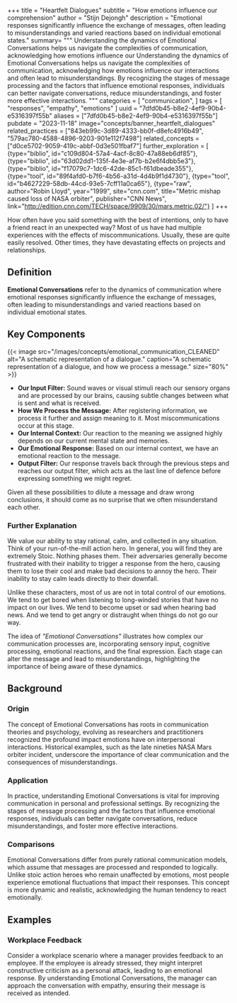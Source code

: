+++
title = "Heartfelt Dialogues"
subtitle = "How emotions influence our comprehension"
author = "Stijn Dejongh"
description = "Emotional responses significantly influence the exchange of messages, often leading to misunderstandings and varied reactions based on individual emotional states."
summary= """
Understanding the dynamics of Emotional Conversations helps us navigate the complexities of communication, acknowledging how emotions influence our
Understanding the dynamics of Emotional Conversations helps us navigate the complexities of communication, acknowledging how emotions influence our
interactions and often lead to misunderstandings. By recognizing the stages of message processing and the factors that influence emotional 
responses, individuals can better navigate conversations, reduce misunderstandings, and foster more effective interactions.
"""
categories = [
    "communication",
]
tags = [
    "responses", "empathy", "emotions"
]
uuid = "7dfd0b45-b8e2-4ef9-90b4-e5316397f55b"
aliases = ["7dfd0b45-b8e2-4ef9-90b4-e5316397f55b"]
pubdate = "2023-11-18"
image="concepts/banner_heartfelt_dialogues"
related_practices = ["843eb99c-3d89-4333-bb0f-d8efc4916b49", "579ac780-4588-4896-9203-901e112f7498"]
related_concepts = ["d0ce5702-9059-419c-abbf-0d3e501fbaf7"]
further_exploration = [
  {type="biblio", id="c109d804-57a4-4acf-8c80-47a88eb6df85"},
  {type="biblio", id="63d02dd1-135f-4e3e-af7b-b2e6f4dbb5e3"},
  {type="biblio", id="f17079c7-1dc6-42de-85c1-f61dbeade355"},
  {type="tool", id="89f4afd0-b7f6-4b56-a31d-4d4b9f1d4730"},
  {type="tool", id="b4627229-58db-44cd-93e5-7cff11a0ca65"},
  {type="raw", author="Robin Lloyd", year="1999", site="cnn.com", title="Metric mishap caused loss of NASA orbiter", publisher="CNN News", link="http://edition.cnn.com/TECH/space/9909/30/mars.metric.02/"}
]
+++

How often have you said something with the best of intentions, only to have a friend react in an unexpected way? Most of us have had multiple
experiences with the effects of miscommunications. Usually, these are quite easily resolved. Other times, they have devastating effects on projects
and relationships.

## Definition

**Emotional Conversations** refer to the dynamics of communication where emotional responses significantly influence the exchange of messages, often
leading to misunderstandings and varied reactions based on individual emotional states.

## Key Components

{{< image src="/images/concepts/emotional_communication_CLEANED"
  alt="A schematic representation of a dialogue."
  caption="A schematic representation of a dialogue, and how we process a message."
  size="80%" >}}

* **Our Input Filter:** Sound waves or visual stimuli reach our sensory organs and are processed by our brains, causing subtle changes between what
  is sent and what is received.
* **How We Process the Message:** After registering information, we process it further and assign meaning to it. Most miscommunications occur at
  this stage.
* **Our Internal Context:** Our reaction to the meaning we assigned highly depends on our current mental state and memories.
* **Our Emotional Response:** Based on our internal context, we have an emotional reaction to the message.
* **Output Filter:** Our response travels back through the previous steps and reaches our output filter, which acts as the last line of defence
  before expressing something we might regret.

Given all these possibilities to dilute a message and draw wrong conclusions, it should come as no surprise that we often misunderstand each other.

### Further Explanation

We value our ability to stay rational, calm, and collected in any situation. Think of your run-of-the-mill action hero. In general, you will find
they are extremely Stoic. Nothing phases them. Their adversaries generally become frustrated with their inability to trigger a response from the
hero, causing them to lose their cool and make bad decisions to annoy the hero. Their inability to stay calm leads directly to their downfall.

Unlike these characters, most of us are not in total control of our emotions. We tend to get bored when listening to long-winded stories that have
no impact on our lives. We tend to become upset or sad when hearing bad news. And we tend to get angry or distraught when things do not go our way.

The idea of _"Emotional Conversations"_ illustrates how complex our communication processes are, incorporating sensory input, cognitive processing,
emotional reactions, and the final expression. Each stage can alter the message and lead to misunderstandings, highlighting the importance of being
aware of these dynamics.

## Background

### Origin

The concept of Emotional Conversations has roots in communication theories and psychology, evolving as researchers and practitioners recognized the
profound impact emotions have on interpersonal interactions. Historical examples, such as the late nineties NASA Mars orbiter incident, underscore
the importance of clear communication and the consequences of misunderstandings.

### Application

In practice, understanding Emotional Conversations is vital for improving communication in personal and professional settings. By recognizing the
stages of message processing and the factors that influence emotional responses, individuals can better navigate conversations, reduce
misunderstandings, and foster more effective interactions.

### Comparisons

Emotional Conversations differ from purely rational communication models, which assume that messages are processed and responded to logically.
Unlike stoic action heroes who remain unaffected by emotions, most people experience emotional fluctuations that impact their responses. This
concept is more dynamic and realistic, acknowledging the human tendency to react emotionally.

## Examples

### Workplace Feedback

Consider a workplace scenario where a manager provides feedback to an employee. If the employee is already stressed, they might interpret
constructive criticism as a personal attack, leading to an emotional response. By understanding Emotional Conversations, the manager can approach
the conversation with empathy, ensuring their message is received as intended.
